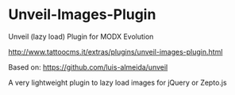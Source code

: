 # Unveil-Images-Plugin
Unveil (lazy load) Plugin for MODX Evolution

http://www.tattoocms.it/extras/plugins/unveil-images-plugin.html

Based on: https://github.com/luis-almeida/unveil

A very lightweight plugin to lazy load images for jQuery or Zepto.js


